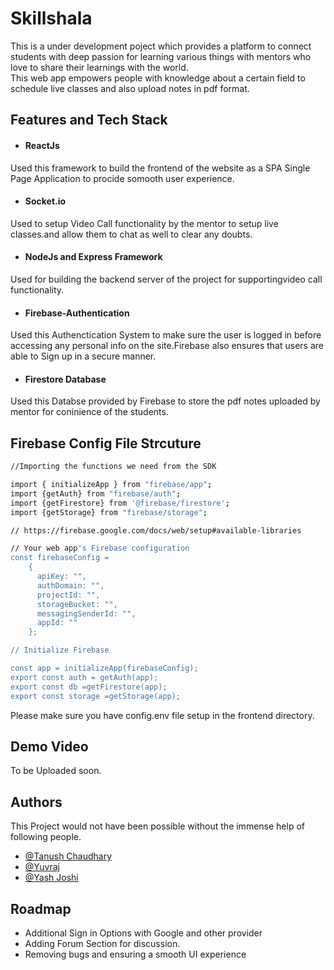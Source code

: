 
# Skillshala

This is a under development poject which provides a platform to connect students with deep passion for learning various things with mentors who love to share their learnings with the world.   
This web app empowers people with knowledge about a certain field to schedule live classes and also upload notes in pdf format.


## Features and Tech Stack

- #### ReactJs
Used this framework to build the frontend of the website as a SPA Single Page Application to procide somooth user experience.

- #### Socket.io
Used to setup Video Call functionality by the mentor to setup live classes.and allow them to chat as well to clear any doubts.  

- #### NodeJs and Express Framework
Used for building the backend server of the project for supportingvideo call functionality.  

- #### Firebase-Authentication
Used this Authenctication System to make sure the user is logged in before accessing any personal info on the site.Firebase also ensures that users are able to  Sign up in a secure manner.

- #### Firestore Database  
Used this Databse provided by Firebase to store the pdf notes uploaded by mentor for coninience of the students.


## Firebase Config File Strcuture



```bash
//Importing the functions we need from the SDK

import { initializeApp } from "firebase/app";   
import {getAuth} from "firebase/auth";  
import {getFirestore} from '@firebase/firestore';  
import {getStorage} from "firebase/storage";

// https://firebase.google.com/docs/web/setup#available-libraries

// Your web app's Firebase configuration  
const firebaseConfig = 
    { 
      apiKey: "", 
      authDomain: "", 
      projectId: "", 
      storageBucket: "", 
      messagingSenderId: "", 
      appId: "" 
    };    

// Initialize Firebase

const app = initializeApp(firebaseConfig);   
export const auth = getAuth(app);   
export const db =getFirestore(app);   
export const storage =getStorage(app);


```  
Please make sure you have config.env file setup in the frontend directory.

## Demo Video
To be Uploaded soon.

## Authors
This Project would not have been possible without the immense  help of following people.
- [@Tanush Chaudhary](https://github.com/Tanush15)
- [@Yuvraj](https://github.com/YUVRAJg37)
- [@Yash Joshi](https://github.com/yashjoshi-dotcom)


## Roadmap

- Additional Sign in Options with Google and other provider 
- Adding Forum Section for discussion.
- Removing bugs and ensuring a smooth UI experience
